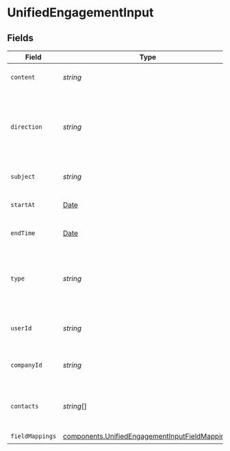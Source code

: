 # UnifiedEngagementInput


## Fields

| Field                                                                                                            | Type                                                                                                             | Required                                                                                                         | Description                                                                                                      |
| ---------------------------------------------------------------------------------------------------------------- | ---------------------------------------------------------------------------------------------------------------- | ---------------------------------------------------------------------------------------------------------------- | ---------------------------------------------------------------------------------------------------------------- |
| `content`                                                                                                        | *string*                                                                                                         | :heavy_minus_sign:                                                                                               | The content of the engagement                                                                                    |
| `direction`                                                                                                      | *string*                                                                                                         | :heavy_minus_sign:                                                                                               | The direction of the engagement. Authorized values are INBOUND or OUTBOUND                                       |
| `subject`                                                                                                        | *string*                                                                                                         | :heavy_minus_sign:                                                                                               | The subject of the engagement                                                                                    |
| `startAt`                                                                                                        | [Date](https://developer.mozilla.org/en-US/docs/Web/JavaScript/Reference/Global_Objects/Date)                    | :heavy_minus_sign:                                                                                               | The start time of the engagement                                                                                 |
| `endTime`                                                                                                        | [Date](https://developer.mozilla.org/en-US/docs/Web/JavaScript/Reference/Global_Objects/Date)                    | :heavy_minus_sign:                                                                                               | The end time of the engagement                                                                                   |
| `type`                                                                                                           | *string*                                                                                                         | :heavy_check_mark:                                                                                               | The type of the engagement. Authorized values are EMAIL, CALL or MEETING                                         |
| `userId`                                                                                                         | *string*                                                                                                         | :heavy_minus_sign:                                                                                               | The uuid of the user tied to the engagement                                                                      |
| `companyId`                                                                                                      | *string*                                                                                                         | :heavy_minus_sign:                                                                                               | The uuid of the company tied to the engagement                                                                   |
| `contacts`                                                                                                       | *string*[]                                                                                                       | :heavy_minus_sign:                                                                                               | The uuids of contacts tied to the engagement object                                                              |
| `fieldMappings`                                                                                                  | [components.UnifiedEngagementInputFieldMappings](../../models/components/unifiedengagementinputfieldmappings.md) | :heavy_check_mark:                                                                                               | N/A                                                                                                              |